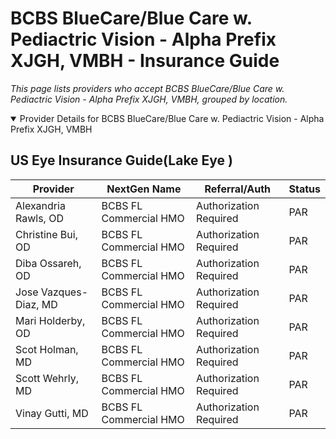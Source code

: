 # BCBS BlueCare/Blue Care w. Pediactric Vision - Alpha Prefix XJGH, VMBH - Insurance Guide

*This page lists providers who accept BCBS BlueCare/Blue Care w. Pediactric Vision - Alpha Prefix XJGH, VMBH, grouped by location.*

<details open><summary>Provider Details for BCBS BlueCare/Blue Care w. Pediactric Vision - Alpha Prefix XJGH, VMBH</summary>

## US Eye Insurance Guide(Lake Eye )

| Provider | NextGen Name | Referral/Auth | Status |
|----------|-------------|--------------|--------|
| Alexandria Rawls, OD | BCBS FL Commercial HMO | Authorization Required | PAR |
| Christine Bui, OD | BCBS FL Commercial HMO | Authorization Required | PAR |
| Diba Ossareh, OD | BCBS FL Commercial HMO | Authorization Required | PAR |
| Jose Vazques-Diaz, MD | BCBS FL Commercial HMO | Authorization Required | PAR |
| Mari Holderby, OD | BCBS FL Commercial HMO | Authorization Required | PAR |
| Scot Holman, MD | BCBS FL Commercial HMO | Authorization Required | PAR |
| Scott Wehrly, MD | BCBS FL Commercial HMO | Authorization Required | PAR |
| Vinay Gutti, MD | BCBS FL Commercial HMO | Authorization Required | PAR |

</details>

